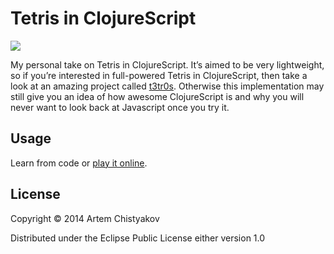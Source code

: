 # Tetris in ClojureScript

![](http://img.temochka.com/tetris-cljs.png)

My personal take on Tetris in ClojureScript.
It’s aimed to be very lightweight, so if you’re interested in full-powered Tetris in ClojureScript, then take a look at an amazing project called [t3tr0s](https://github.com/imalooney/t3tr0s).
Otherwise this implementation may still give you an idea of how awesome ClojureScript is and why you will never want to look back at Javascript once you try it.

## Usage

Learn from code or [play it online](http://tetris.temochka.com).

## License

Copyright © 2014 Artem Chistyakov

Distributed under the Eclipse Public License either version 1.0
